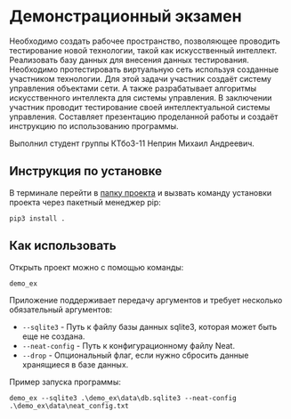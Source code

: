 #  Демонстрационный экзамен
Необходимо создать рабочее пространство, позволяющее проводить тестирование новой технологии, такой как искусственный интеллект. Реализовать базу данных для внесения данных тестирования.
Необходимо протестировать виртуальную сеть используя созданные участником технологии. Для этой задачи участник создаёт систему управления объектами сети. А также разрабатывает алгоритмы искусственного интеллекта для системы управления.
В заключении участник проводит тестирование своей интеллектуальной системы управления. Составляет презентацию проделанной работы и создаёт инструкцию по использованию программы.

Выполнил студент группы КТбо3-11 Неприн Михаил Андреевич.

## Инструкция по установке
В терминале перейти в [папку проекта](/production/demo_ex) и вызвать команду
установки проекта через пакетный менеджер pip:
```shell
pip3 install .
``` 

## Как использовать
Открыть проект можно с помощью команды:
```shell
demo_ex
``` 

Приложение поддерживает передачу аргументов и требует несколько обязательный аргументов:
- `--sqlite3` - Путь к файлу базы данных sqlite3, которая может быть еще не создана.
- `--neat-config` -  Путь к конфигурационному файлу Neat.
- `--drop` - Опциональный флаг, если нужно сбросить данные хранящиеся в базе данных.

Пример запуска программы:
```shell
demo_ex --sqlite3 .\demo_ex\data\db.sqlite3 --neat-config .\demo_ex\data\neat_config.txt
```

